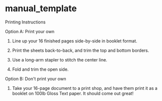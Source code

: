# manual_template
Printing Instructions

Option A: Print your own

1. Line up your 16 finished pages side-by-side in booklet format.

2. Print the sheets back-to-back, and trim the top and bottom borders.

3. Use a long-arm stapler to stitch the center line.

4. Fold and trim the open side.

Option B: Don't print your own

1. Take your 16-page document to a print shop, and have them print it as a booklet on 100lb Gloss Text paper. It should come out great!
